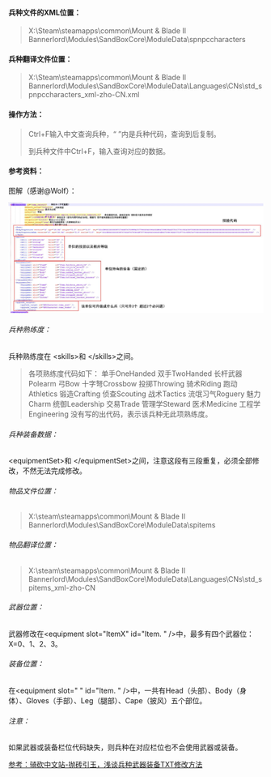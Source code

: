 #### 兵种文件的XML位置：

> X:\Steam\steamapps\common\Mount & Blade II Bannerlord\Modules\SandBoxCore\ModuleData\spnpccharacters



#### 兵种翻译文件位置：

> X:\Steam\steamapps\common\Mount & Blade II Bannerlord\Modules\SandBoxCore\ModuleData\Languages\CNs\std_spnpccharacters_xml-zho-CN.xml



#### 操作方法：

> Ctrl+F输入中文查询兵种，“    ”内是兵种代码，查询到后复制。
>
> 到兵种文件中Ctrl+F，输入查询对应的数据。



#### 参考资料：

图解（感谢@Wolf）：

![兵种xml](兵种xml.jpg)



###### 兵种熟练度：

兵种熟练度在 \<skills>和 \</skills>之间。

> 各项熟练度代码如下：
> 单手OneHanded 双手TwoHanded 长杆武器Polearm
> 弓Bow 十字弩Crossbow 投掷Throwing
> 骑术Riding 跑动Athletics 锻造Crafting
> 侦查Scouting 战术Tactics 流氓习气Roguery
> 魅力Charm 统御Leadership 交易Trade
> 管理学Steward 医术Medicine 工程学Engineering
> 没有写的出代码，表示该兵种无此项熟练度。 



###### 兵种装备数据：

\<equipmentSet>和 \</equipmentSet>之间，注意这段有三段重复，必须全部修改，不然无法完成修改。



###### 物品文件位置：

> X:\steam\steamapps\common\Mount & Blade II Bannerlord\Modules\SandBoxCore\ModuleData\spitems



###### 物品翻译位置：

> X:\steam\steamapps\common\Mount & Blade II Bannerlord\Modules\SandBoxCore\ModuleData\Languages\CNs\std_spitems_xml-zho-CN



###### 武器位置：

武器修改在\<equipment slot="ItemX"
                 id="Item.          " />中，最多有四个武器位：X=0、1、2、3。



###### 装备位置：

在\<equipment slot="    "
                 id="Item.          " />中，一共有Head（头部）、Body（身体）、Gloves（手部）、Leg（腿部）、Cape（披风）五个部位。



###### 注意：

如果武器或装备栏位代码缺失，则兵种在对应栏位也不会使用武器或装备。



[参考：骑砍中文站-抛砖引玉，浅谈兵种武器装备TXT修改方法](http://bbs.mountblade.com.cn/thread-2059238-1-1.html)

